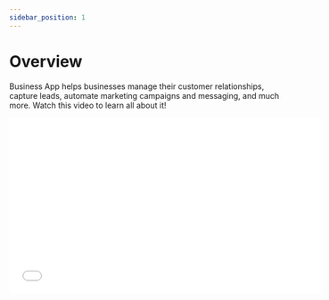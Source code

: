 ```yaml
---
sidebar_position: 1
---
```


# Overview

Business App helps businesses manage their customer relationships, capture leads, automate marketing campaigns and messaging, and much more. Watch this video to learn all about it!

<div style={{textAlign: 'center'}}>
    <iframe src="//fast.wistia.com/embed/iframe/0biegn1dzb" width="560" height="315" frameborder="0" allowfullscreen=""></iframe>
</div>